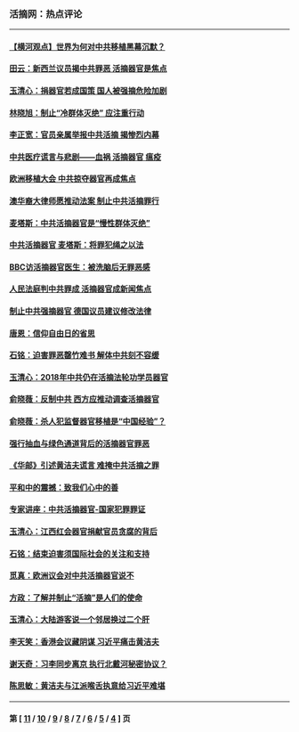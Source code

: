 ### 活摘网：热点评论
---
#### [【横河观点】世界为何对中共移植黑幕沉默？](../../pages/nf5879/n13244249.md?11060430) 
#### [田云：新西兰议员揭中共罪恶 活摘器官是焦点](../../pages/nf5879/n13070629.md?11060430) 
#### [玉清心：捐器官若成国策 国人被强摘危险加剧](../../pages/nf5879/n12802713.md?11060430) 
#### [林晓旭：制止“冷群体灭绝” 应注重行动](../../pages/nf5879/n12779736.md?11060430) 
#### [李正宽：官员亲属举报中共活摘 揭惨烈内幕](../../pages/nf5879/n12684490.md?11060430) 
#### [中共医疗谎言与悲剧——血祸 活摘器官 瘟疫](../../pages/nf5879/n12372103.md?11060430) 
#### [欧洲移植大会 中共掠夺器官再成焦点](../../pages/nf5879/n11538883.md?11060430) 
#### [澳华裔大律师愿推动法案 制止中共活摘罪行](../../pages/nf5879/n11377039.md?11060430) 
#### [麦塔斯：中共活摘器官是“慢性群体灭绝”](../../pages/nf5879/n11350529.md?11060430) 
#### [中共活摘器官 麦塔斯：将罪犯绳之以法](../../pages/nf5879/n11347973.md?11060430) 
#### [BBC访活摘器官医生：被洗脑后无罪恶感](../../pages/nf5879/n11335935.md?11060430) 
#### [人民法庭判中共罪成 活摘器官成新闻焦点](../../pages/nf5879/n11331578.md?11060430) 
#### [制止中共强摘器官 德国议员建议修改法律](../../pages/nf5879/n11249451.md?11060430) 
#### [唐恩：信仰自由日的省思](../../pages/nf5879/n11003525.md?11060430) 
#### [石铭：迫害罪恶罄竹难书  解体中共刻不容缓](../../pages/nf5879/n10942855.md?11060430) 
#### [玉清心：2018年中共仍在活摘法轮功学员器官](../../pages/nf5879/n10914646.md?11060430) 
#### [俞晓薇：反制中共 西方应推动调查活摘器官](../../pages/nf5879/n10794671.md?11060430) 
#### [俞晓薇：杀人犯监督器官移植是“中国经验”？](../../pages/nf5879/n10466427.md?11060430) 
#### [强行抽血与绿色通道背后的活摘器官罪恶](../../pages/nf5879/n10004708.md?11060430) 
#### [《华邮》引述黄洁夫谎言 难掩中共活摘之罪](../../pages/nf5879/n9642309.md?11060430) 
#### [平和中的震撼：致我们心中的善](../../pages/nf5879/n9021123.md?11060430) 
#### [专家讲座：中共活摘器官-国家犯罪罪证](../../pages/nf5879/n8828153.md?11060430) 
#### [玉清心：江西红会器官捐献官员贪腐的背后](../../pages/nf5879/n8522122.md?11060430) 
#### [石铭：结束迫害须国际社会的关注和支持](../../pages/nf5879/n8443497.md?11060430) 
#### [觅真：欧洲议会对中共活摘器官说不](../../pages/nf5879/n8337486.md?11060430) 
#### [方政：了解并制止“活摘”是人们的使命](../../pages/nf5879/n8329214.md?11060430) 
#### [玉清心：大陆游客说一个邻居换过二个肝](../../pages/nf5879/n8291404.md?11060430) 
#### [李天笑：香港会议藏阴谋 习近平痛击黄洁夫](../../pages/nf5879/n8241459.md?11060430) 
#### [谢天奇：习李同步离京 执行北戴河秘密协议？](../../pages/nf5879/n8230418.md?11060430) 
#### [陈思敏：黄洁夫与江派喉舌执意给习近平难堪](../../pages/nf5879/n8222166.md?11060430) 

---
#### 第 [ [11](./11.md?11060430) / [10](./10.md?11060430) / [9](./9.md?11060430) / [8](./8.md?11060430) / [7](./7.md?11060430) / [6](./6.md?11060430) / [5](./5.md?11060430) / [4](./4.md?11060430) ] 页

